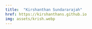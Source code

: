 ```yaml
---
title:  "Kirshanthan Sundararajah"
href: https://kirshanthans.github.io
img: assets/krish.webp
---
```

